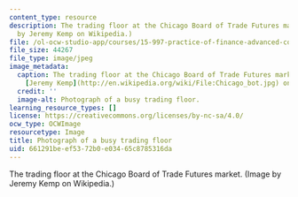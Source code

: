```yaml
---
content_type: resource
description: The trading floor at the Chicago Board of Trade Futures market. (Image
  by Jeremy Kemp on Wikipedia.)
file: /ol-ocw-studio-app/courses/15-997-practice-of-finance-advanced-corporate-risk-management-spring-2009/661291beef5372b0e03465c8785316da_15-997s09.jpg
file_size: 44267
file_type: image/jpeg
image_metadata:
  caption: The trading floor at the Chicago Board of Trade Futures market. Image by
    [Jeremy Kemp](http://en.wikipedia.org/wiki/File:Chicago_bot.jpg) on Wikipedia.
  credit: ''
  image-alt: Photograph of a busy trading floor.
learning_resource_types: []
license: https://creativecommons.org/licenses/by-nc-sa/4.0/
ocw_type: OCWImage
resourcetype: Image
title: Photograph of a busy trading floor
uid: 661291be-ef53-72b0-e034-65c8785316da
---
```

The trading floor at the Chicago Board of Trade Futures market. (Image by Jeremy Kemp on Wikipedia.)